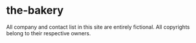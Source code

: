 # the-bakery
All company and contact list in this site are entirely fictional. All copyrights belong to their respective owners.

